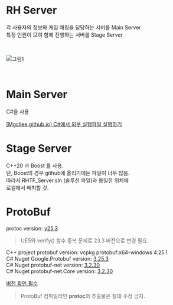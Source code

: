 # RH Server

각 사용자의 정보와 게임 매칭을 담당하는 서버를 Main Server  
특정 인원이 모여 함께 진행하는 서버를 Stage Server    

<br/>

![그림1](https://github.com/Mgcllee/RHTF/assets/73012050/185fac8e-ff83-459d-af59-f4135fb1ae22)

<br/>

# Main Server

C#을 사용  

[[Mgcllee.github.io] C#에서 외부 실행파일 실행하기](https://mgcllee.github.io/posts/Diagnostics/)

# Stage Server
C++20 과 Boost 를 사용.  
단, Boost의 경우 github에 올리기에는 파일이 너무 많음.  
따라서 RHTF_Server.sln (솔루션 파일)과 동일한 위치에  
로컬에서 배치할 것.

# ProtoBuf
protoc version: [v25.3](https://github.com/protocolbuffers/protobuf/releases/tag/v25.3)  
> UE5와 verify() 함수 중복 문제로 23.3 버전으로 변경 필요.

C++ project protobuf version: vcpkg protobuf:x64-windows 4.25.1  
C# Nuget Google.Protobuf version: [3.25.3](https://www.nuget.org/packages/Google.Protobuf/3.25.3?_src=template)  
C# Nuget protobuf-net version: [3.2.30](https://www.nuget.org/packages/protobuf-net/3.2.30?_src=template)  
C# Nuget protobuf-net.Core version: [3.2.30](https://www.nuget.org/packages/protobuf-net.Core/3.2.30?_src=template)  

[버전 확인 필수](https://protobuf.dev/support/version-support/)  

> ProtoBuf 컴파일러인 **protoc**의 추출물은 절대 수정 금지.
